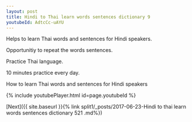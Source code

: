 ```yaml
---
layout: post
title: Hindi to Thai learn words sentences dictionary 9 
youtubeId: AdtcCc-uAYU
---
```

 
 
Helps to learn Thai words and sentences for Hindi speakers.

Opportunitiy to repeat the words sentences. 

Practice Thai language. 
 
10 minutes practice every day. 
 
How to learn Thai words and sentences for Hindi speakers 
 
{% include youtubePlayer.html id=page.youtubeId %}
 
 
[Next]({{ site.baseurl }}{% link  split1/_posts/2017-06-23-Hindi to thai learn words sentences dictionary 521 .md%})
 
